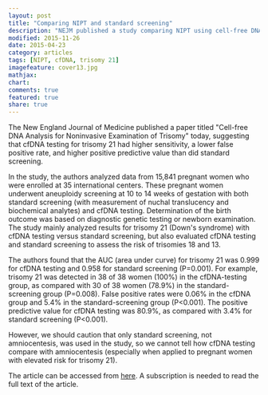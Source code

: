 ```yaml
---
layout: post
title: "Comparing NIPT and standard screening"
description: "NEJM published a study comparing NIPT using cell-free DNA versus standard screening to detect trisomy 21"
modified: 2015-11-26
date: 2015-04-23
category: articles
tags: [NIPT, cfDNA, trisomy 21]
imagefeature: cover13.jpg
mathjax: 
chart: 
comments: true
featured: true
share: true
---
```


The New England Journal of Medicine published a paper titled "Cell-free DNA Analysis for Noninvasive Examination of Trisomy" today, suggesting that cfDNA testing for trisomy 21 had higher sensitivity, a lower false positive rate, and higher positive predictive value than did standard screening.

In the study, the authors analyzed data from 15,841 pregnant women who were enrolled at 35 international centers. These pregnant women underwent aneuploidy screening at 10 to 14 weeks of gestation with both standard screening (with measurement of nuchal translucency and biochemical analytes) and cfDNA testing. Determination of the birth outcome was based on diagnostic genetic testing or newborn examination. The study mainly analyzed results for trisomy 21 (Down's syndrome) with cfDNA testing versus standard screening, but also evaluated cfDNA testing and standard screening to assess the risk of trisomies 18 and 13.

The authors found that the AUC (area under curve) for trisomy 21 was 0.999 for cfDNA testing and 0.958 for standard screening (P=0.001). For example, trisomy 21 was detected in 38 of 38 women (100%) in the cfDNA-testing group, as compared with 30 of 38 women (78.9%) in the standard-screening group (P=0.008). False positive rates were 0.06% in the cfDNA group and 5.4% in the standard-screening group (P<0.001). The positive predictive value for cfDNA testing was 80.9%, as compared with 3.4% for standard screening (P<0.001).

However, we should caution that only standard screening, not amniocentesis, was used in the study, so we cannot tell how cfDNA testing compare with amniocentesis (especially when applied to pregnant women with elevated risk for trisomy 21).

The article can be accessed from [here](http://www.nejm.org/doi/full/10.1056/NEJMoa1407349). A subscription is needed to read the full text of the article.

